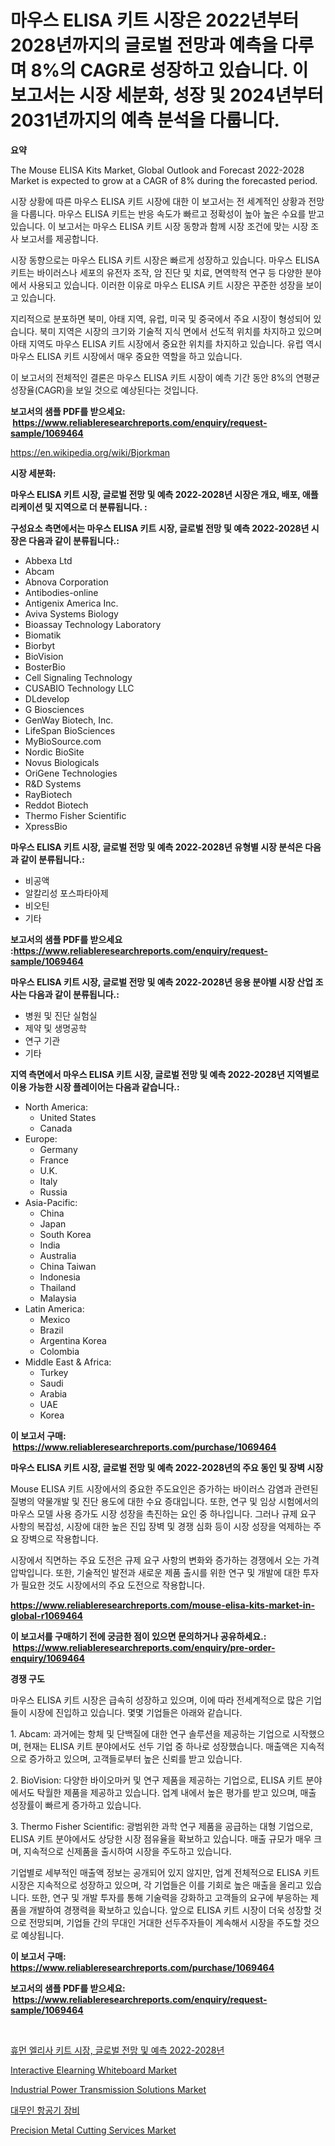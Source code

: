 <p><h1>마우스 ELISA 키트 시장은 2022년부터 2028년까지의 글로벌 전망과 예측을 다루며 8%의 CAGR로 성장하고 있습니다. 이 보고서는 시장 세분화, 성장 및 2024년부터 2031년까지의 예측 분석을 다룹니다.</h1></p><p><strong>요약</strong></p>
<p><p>The Mouse ELISA Kits Market, Global Outlook and Forecast 2022-2028 Market is expected to grow at a CAGR of 8% during the forecasted period. </p><p>시장 상황에 따른 마우스 ELISA 키트 시장에 대한 이 보고서는 전 세계적인 상황과 전망을 다룹니다. 마우스 ELISA 키트는 반응 속도가 빠르고 정확성이 높아 높은 수요를 받고 있습니다. 이 보고서는 마우스 ELISA 키트 시장 동향과 함께 시장 조건에 맞는 시장 조사 보고서를 제공합니다.</p><p>시장 동향으로는 마우스 ELISA 키트 시장은 빠르게 성장하고 있습니다. 마우스 ELISA 키트는 바이러스나 세포의 유전자 조작, 암 진단 및 치료, 면역학적 연구 등 다양한 분야에서 사용되고 있습니다. 이러한 이유로 마우스 ELISA 키트 시장은 꾸준한 성장을 보이고 있습니다.</p><p>지리적으로 분포하면 북미, 아태 지역, 유럽, 미국 및 중국에서 주요 시장이 형성되어 있습니다. 북미 지역은 시장의 크기와 기술적 지식 면에서 선도적 위치를 차지하고 있으며 아태 지역도 마우스 ELISA 키트 시장에서 중요한 위치를 차지하고 있습니다. 유럽 역시 마우스 ELISA 키트 시장에서 매우 중요한 역할을 하고 있습니다.</p><p>이 보고서의 전체적인 결론은 마우스 ELISA 키트 시장이 예측 기간 동안 8%의 연평균 성장율(CAGR)을 보일 것으로 예상된다는 것입니다.</p></p>
<p><strong>보고서의 샘플 PDF를 받으세요: &nbsp;<a href="https://www.reliableresearchreports.com/enquiry/request-sample/1069464">https://www.reliableresearchreports.com/enquiry/request-sample/1069464</a></strong></p>
<p><a href="https://en.wikipedia.org/wiki/Bjorkman">https://en.wikipedia.org/wiki/Bjorkman</a></p>
<p><strong>시장 세분화:</strong></p>
<p><strong> 마우스 ELISA 키트 시장, 글로벌 전망 및 예측 2022-2028년 시장은 개요, 배포, 애플리케이션 및 지역으로 더 분류됩니다. :</strong></p>
<p><strong>구성요소 측면에서는 마우스 ELISA 키트 시장, 글로벌 전망 및 예측 2022-2028년 시장은 다음과 같이 분류됩니다.:</strong></p>
<p><ul><li>Abbexa Ltd</li><li>Abcam</li><li>Abnova Corporation</li><li>Antibodies-online</li><li>Antigenix America Inc.</li><li>Aviva Systems Biology</li><li>Bioassay Technology Laboratory</li><li>Biomatik</li><li>Biorbyt</li><li>BioVision</li><li>BosterBio</li><li>Cell Signaling Technology</li><li>CUSABIO Technology LLC</li><li>DLdevelop</li><li>G Biosciences</li><li>GenWay Biotech, Inc.</li><li>LifeSpan BioSciences</li><li>MyBioSource.com</li><li>Nordic BioSite</li><li>Novus Biologicals</li><li>OriGene Technologies</li><li>R&D Systems</li><li>RayBiotech</li><li>Reddot Biotech</li><li>Thermo Fisher Scientific</li><li>XpressBio</li></ul></p>
<p><strong> 마우스 ELISA 키트 시장, 글로벌 전망 및 예측 2022-2028년 유형별 시장 분석은 다음과 같이 분류됩니다.:</strong></p>
<p><ul><li>비공액</li><li>알칼리성 포스파타아제</li><li>비오틴</li><li>기타</li></ul></p>
<p><strong>보고서의 샘플 PDF를 받으세요 :<a href="https://www.reliableresearchreports.com/enquiry/request-sample/1069464">https://www.reliableresearchreports.com/enquiry/request-sample/1069464</a></strong></p>
<p><strong> 마우스 ELISA 키트 시장, 글로벌 전망 및 예측 2022-2028년 응용 분야별 시장 산업 조사는 다음과 같이 분류됩니다.:</strong></p>
<p><ul><li>병원 및 진단 실험실</li><li>제약 및 생명공학</li><li>연구 기관</li><li>기타</li></ul></p>
<p><strong>지역 측면에서 마우스 ELISA 키트 시장, 글로벌 전망 및 예측 2022-2028년 지역별로 이용 가능한 시장 플레이어는 다음과 같습니다.:</strong></p>
<p><ul>
    <li>
        North America:
        <ul>
            <li>United States</li>
            <li>Canada</li>
        </ul>
    </li>
    <li>
        Europe:
        <ul>
            <li>Germany</li>
            <li>France</li>
            <li>U.K.</li>
            <li>Italy</li>
            <li>Russia</li>
        </ul>
    </li>
    <li>
        Asia-Pacific:
        <ul>
            <li>China</li>
            <li>Japan</li>
            <li>South Korea</li>
            <li>India</li>
            <li>Australia</li>
            <li>China Taiwan</li>
            <li>Indonesia</li>
            <li>Thailand</li>
            <li>Malaysia</li>
        </ul>
    </li>
    <li>
        Latin America:
        <ul>
            <li>Mexico</li>
            <li>Brazil</li>
            <li>Argentina Korea</li>
            <li>Colombia</li>
        </ul>
    </li>
    <li>
        Middle East & Africa:
        <ul>
            <li>Turkey</li>
            <li>Saudi</li>
            <li>Arabia</li>
            <li>UAE</li>
            <li>Korea</li>
        </ul>
    </li>
    </ul></p>
<p><strong>이 보고서 구매: &nbsp;<a href="https://www.reliableresearchreports.com/purchase/1069464">https://www.reliableresearchreports.com/purchase/1069464</a></strong></p>
<p><strong>마우스 ELISA 키트 시장, 글로벌 전망 및 예측 2022-2028년의 주요 동인 및 장벽 시장</strong></p>
<p><p>Mouse ELISA 키트 시장에서의 중요한 주도요인은 증가하는 바이러스 감염과 관련된 질병의 약물개발 및 진단 용도에 대한 수요 증대입니다. 또한, 연구 및 임상 시험에서의 마우스 모델 사용 증가도 시장 성장을 촉진하는 요인 중 하나입니다. 그러나 규제 요구 사항의 복잡성, 시장에 대한 높은 진입 장벽 및 경쟁 심화 등이 시장 성장을 억제하는 주요 장벽으로 작용합니다.</p><p>시장에서 직면하는 주요 도전은 규제 요구 사항의 변화와 증가하는 경쟁에서 오는 가격 압박입니다. 또한, 기술적인 발전과 새로운 제품 출시를 위한 연구 및 개발에 대한 투자가 필요한 것도 시장에서의 주요 도전으로 작용합니다.</p></p>
<p><strong><a href="https://www.reliableresearchreports.com/mouse-elisa-kits-market-in-global-r1069464">https://www.reliableresearchreports.com/mouse-elisa-kits-market-in-global-r1069464</a></strong></p>
<p><strong>이 보고서를 구매하기 전에 궁금한 점이 있으면 문의하거나 공유하세요.: &nbsp;<a href="https://www.reliableresearchreports.com/enquiry/pre-order-enquiry/1069464">https://www.reliableresearchreports.com/enquiry/pre-order-enquiry/1069464</a></strong></p>
<p><strong>경쟁 구도</strong></p>
<p><p>마우스 ELISA 키트 시장은 급속히 성장하고 있으며, 이에 따라 전세계적으로 많은 기업들이 시장에 진입하고 있습니다. 몇몇 기업들은 아래와 같습니다.</p><p>1. Abcam: 과거에는 항체 및 단백질에 대한 연구 솔루션을 제공하는 기업으로 시작했으며, 현재는 ELISA 키트 분야에서도 선두 기업 중 하나로 성장했습니다. 매출액은 지속적으로 증가하고 있으며, 고객들로부터 높은 신뢰를 받고 있습니다.</p><p>2. BioVision: 다양한 바이오마커 및 연구 제품을 제공하는 기업으로, ELISA 키트 분야에서도 탁월한 제품을 제공하고 있습니다. 업계 내에서 높은 평가를 받고 있으며, 매출 성장률이 빠르게 증가하고 있습니다.</p><p>3. Thermo Fisher Scientific: 광범위한 과학 연구 제품을 공급하는 대형 기업으로, ELISA 키트 분야에서도 상당한 시장 점유율을 확보하고 있습니다. 매출 규모가 매우 크며, 지속적으로 신제품을 출시하여 시장을 주도하고 있습니다.</p><p>기업별로 세부적인 매출액 정보는 공개되어 있지 않지만, 업계 전체적으로 ELISA 키트 시장은 지속적으로 성장하고 있으며, 각 기업들은 이를 기회로 높은 매출을 올리고 있습니다. 또한, 연구 및 개발 투자를 통해 기술력을 강화하고 고객들의 요구에 부응하는 제품을 개발하여 경쟁력을 확보하고 있습니다. 앞으로 ELISA 키트 시장이 더욱 성장할 것으로 전망되며, 기업들 간의 무대인 거대한 선두주자들이 계속해서 시장을 주도할 것으로 예상됩니다.</p></p>
<p><strong>이 보고서 구매: &nbsp; <a href="https://www.reliableresearchreports.com/purchase/1069464">https://www.reliableresearchreports.com/purchase/1069464</a></strong></p>
<p><strong>보고서의 샘플 PDF를 받으세요: &nbsp;<a href="https://www.reliableresearchreports.com/enquiry/request-sample/1069464">https://www.reliableresearchreports.com/enquiry/request-sample/1069464</a></strong><strong></strong></p>
<p>&nbsp;</p>
<p><p><a href="https://github.com/sougarounis/Market-Research-Report-List-4/blob/main/9882959130896.md">휴먼 엘리사 키트 시장, 글로벌 전망 및 예측 2022-2028년</a></p><p><a href="https://issuu.com/reportprime-2/docs/interactive-elearning-whiteboard-market-size-2030.">Interactive Elearning Whiteboard Market</a></p><p><a href="https://issuu.com/reportprime-2/docs/industrial-power-transmission-solutions-market-siz">Industrial Power Transmission Solutions Market</a></p><p><a href="https://medium.com/@cierrahayes645/%EB%B9%84%ED%96%89%EC%B2%B4-%ED%87%B4%EC%B9%98%EC%9E%A5%EB%B9%84-%EC%8B%9C%EC%9E%A5-%EC%A7%80%ED%91%9C-%ED%95%B4%EB%8F%85-%EC%8B%9C%EC%9E%A5-%EC%A0%90%EC%9C%A0%EC%9C%A8-%ED%8A%B8%EB%A0%8C%EB%93%9C-%EB%B0%8F-%EC%84%B1%EC%9E%A5-%ED%8C%A8%ED%84%B4-4cef0e3fae47">대무인 항공기 장비</a></p><p><a href="https://github.com/tamvrosiya/Market-Research-Report-List-5/blob/main/precision-metal-cutting-services-market.md">Precision Metal Cutting Services Market</a></p></p>